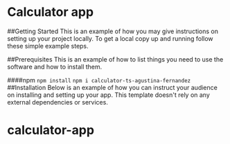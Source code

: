 # Calculator app
##Getting Started
This is an example of how you may give instructions on setting up your project locally. To get a local copy up and running follow these simple example steps.

##Prerequisites
This is an example of how to list things you need to use the software and how to install them.

####npm
`npm install`
`npm i calculator-ts-agustina-fernandez`
##Installation
Below is an example of how you can instruct your audience on installing and setting up your app. This template doesn't rely on any external dependencies or services.

# calculator-app
